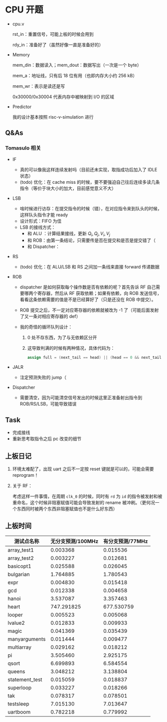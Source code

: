 # CPU 开题

- cpu.v

  rst_in：重置信号，可能上板的时候会用到

  rdy_in：准备好了（虽然好像一直是准备好的）

- Memory

  mem_din：数据读入；mem_dout：数据写出（一次是一个 byte）

  mem_a：地址线，只有后 18 位有用（也即内存大小约 256 kB）

  mem_wr：表示是读还是写

  0x30000/0x30004 代表内存中被映射到 I/O 的区域

- Predictor

  我的设计基本按照 risc-v-simulation 进行

## Q&As

### Tomasulo 相关

- IF
  - 真的可以像我这样连续发射吗（目前还未实现，取指成功后加入了 IDLE 状态）
  - (todo) 优化：在 cache miss 的时候，要不要强迫自己往后连续多读几条指令（等价于块大小的加大，目前感觉意义不大）
  
- LSB
  - 啥时候进行访存：在提交指令的时候（错），在对应指令来到队头的时候，这样队头指令才能 ready
  - 设计形式：FIFO 为佳
  - LSB 的接线方式：
    - 和 ALU ：计算结果接线，更新 $Q_i, Q_j,V_i,V_j$
    - 和 ROB：由第一条结论，只需要传是否在提交和是否是提交错了（
    - 和 Dispatcher：
  
- RS
  - (todo) 优化：在 ALU/LSB 和 RS 之间加一条线来直接 forward 传递数据
  
- ROB
  - dispatcher 是如何获取每个操作数是否有依赖的呢？首先告诉 RF 自己需要哪两个寄存器，然后从 RF 获取依赖；如果有依赖，向 ROB 发送信号，看看这条依赖需要的值是不是已经算好了（只是还没在 ROB 中提交）。
  
  - ROB 提交之后，不一定对应寄存器的依赖就被改为 -1 了（可能后面发射了又一条对相应寄存器的 def）
  
  - 我的奇怪的循环队列设计：
  
    1. 0 处不存东西，为了与无依赖区分开
  
    2. 这导致判满的时候有两种情况，具体代码为：
  
       ```verilog
       assign full = (next_tail == head) || (head == 0 && next_tail == `ROB_SIZE - 1);
       ```
  
       
  
- JALR
  - 注定预测失败的 jump（
  
- Dispatcher
  - 需要清空，因为可能清空信号发出的时候这里正准备射出指令到 ROB/RS/LSB，可能导致错误

## Task

- 完成接线
- 重新思考取指令之后 pc 改变的细节

## 上板日记

1. 环境太难配了，出现 uart 之后不一定按 reset 键就是可以的，可能会需要 reprogram！

2. 关于 RF：

   考虑这样一件事情，在周期 `clk_0` 的时候，同时有 `rd` 为 `id` 的指令被发射和被重命名，这个时候非阻塞赋值可能会导致发射的 rename 被冲刷。（更何况一个东西同时被两个东西非阻塞赋值也不是什么好东西）

## 上板时间

| 测试点名称     | 无分支预测/100MHz | 有分支预测/77MHz |
| -------------- | ----------------- | ---------------- |
| array_test1    | 0.003368          | 0.015536         |
| array_test2    | 0.003227          | 0.012681         |
| basicopt1      | 0.025588          | 0.026045         |
| bulgarian      | 1.764885          | 1.780543         |
| expr           | 0.004830          | 0.015418         |
| gcd            | 0.012338          | 0.004658         |
| hanoi          | 3.537087          | 3.357463         |
| heart          | 747.291825        | 677.530759       |
| looper         | 0.005523          | 0.005068         |
| lvalue2        | 0.012833          | 0.009933         |
| magic          | 0.041369          | 0.035439         |
| manyarguments  | 0.011444          | 0.009477         |
| multiarray     | 0.029162          | 0.018212         |
| pi             | 3.505460          | 2.925175         |
| qsort          | 6.699893          | 6.584554         |
| queens         | 3.048212          | 3.138804         |
| statement_test | 0.015059          | 0.018837         |
| superloop      | 0.033227          | 0.018266         |
| tak            | 0.078317          | 0.078501         |
| testsleep      | 7.015130          | 7.013647         |
| uartboom       | 0.782218          | 0.779992         |

